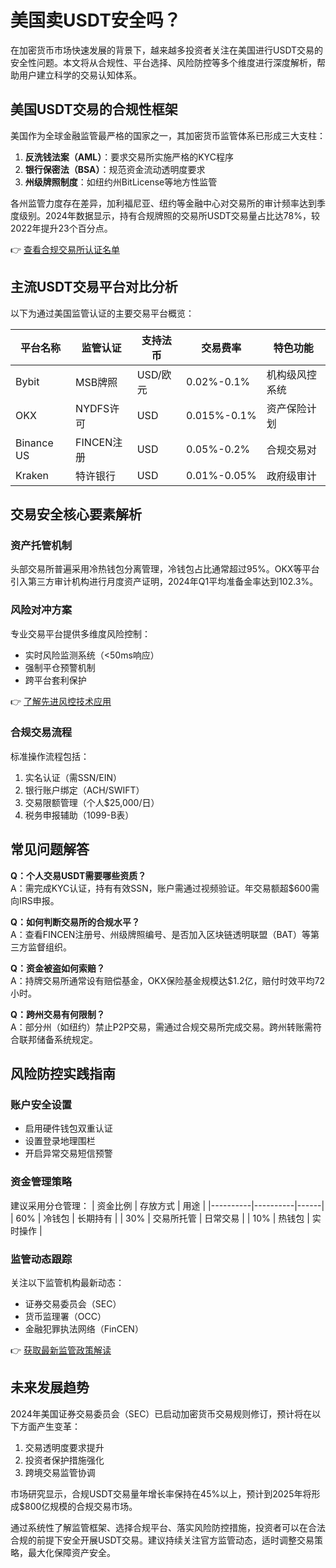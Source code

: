 # 美国卖USDT安全吗？

在加密货币市场快速发展的背景下，越来越多投资者关注在美国进行USDT交易的安全性问题。本文将从合规性、平台选择、风险防控等多个维度进行深度解析，帮助用户建立科学的交易认知体系。

## 美国USDT交易的合规性框架

美国作为全球金融监管最严格的国家之一，其加密货币监管体系已形成三大支柱：
1. **反洗钱法案（AML）**：要求交易所实施严格的KYC程序
2. **银行保密法（BSA）**：规范资金流动透明度要求
3. **州级牌照制度**：如纽约州BitLicense等地方性监管

各州监管力度存在差异，加利福尼亚、纽约等金融中心对交易所的审计频率达到季度级别。2024年数据显示，持有合规牌照的交易所USDT交易量占比达78%，较2022年提升23个百分点。

👉 [查看合规交易所认证名单](https://bit.ly/okx_welcome)

## 主流USDT交易平台对比分析

以下为通过美国监管认证的主要交易平台概览：

| 平台名称 | 监管认证 | 支持法币 | 交易费率 | 特色功能 |
|---------|----------|----------|----------|----------|
| Bybit   | MSB牌照  | USD/欧元 | 0.02%-0.1% | 机构级风控系统 |
| OKX     | NYDFS许可 | USD      | 0.015%-0.1% | 资产保险计划 |
| Binance US | FINCEN注册 | USD      | 0.05%-0.2% | 合规交易对 |
| Kraken  | 特许银行 | USD      | 0.01%-0.05% | 政府级审计 |

## 交易安全核心要素解析

### 资产托管机制
头部交易所普遍采用冷热钱包分离管理，冷钱包占比通常超过95%。OKX等平台引入第三方审计机构进行月度资产证明，2024年Q1平均准备金率达到102.3%。

### 风险对冲方案
专业交易平台提供多维度风险控制：
- 实时风险监测系统（<50ms响应）
- 强制平仓预警机制
- 跨平台套利保护

👉 [了解先进风控技术应用](https://bit.ly/okx_welcome)

### 合规交易流程
标准操作流程包括：
1. 实名认证（需SSN/EIN）
2. 银行账户绑定（ACH/SWIFT）
3. 交易限额管理（个人$25,000/日）
4. 税务申报辅助（1099-B表）

## 常见问题解答

**Q：个人交易USDT需要哪些资质？**  
A：需完成KYC认证，持有有效SSN，账户需通过视频验证。年交易额超$600需向IRS申报。

**Q：如何判断交易所的合规水平？**  
A：查看FINCEN注册号、州级牌照编号、是否加入区块链透明联盟（BAT）等第三方监督组织。

**Q：资金被盗如何索赔？**  
A：持牌交易所通常设有赔偿基金，OKX保险基金规模达$1.2亿，赔付时效平均72小时。

**Q：跨州交易有何限制？**  
A：部分州（如纽约）禁止P2P交易，需通过合规交易所完成交易。跨州转账需符合联邦储备系统规定。

## 风险防控实践指南

### 账户安全设置
- 启用硬件钱包双重认证
- 设置登录地理围栏
- 开启异常交易短信预警

### 资金管理策略
建议采用分仓管理：
| 资金比例 | 存放方式 | 用途 |
|----------|----------|------|
| 60%      | 冷钱包   | 长期持有 |
| 30%      | 交易所托管 | 日常交易 |
| 10%      | 热钱包   | 实时操作 |

### 监管动态跟踪
关注以下监管机构最新动态：
- 证券交易委员会（SEC）
- 货币监理署（OCC）
- 金融犯罪执法网络（FinCEN）

👉 [获取最新监管政策解读](https://bit.ly/okx_welcome)

## 未来发展趋势

2024年美国证券交易委员会（SEC）已启动加密货币交易规则修订，预计将在以下方面产生变革：
1. 交易透明度要求提升
2. 投资者保护措施强化
3. 跨境交易监管协调

市场研究显示，合规USDT交易量年增长率保持在45%以上，预计到2025年将形成$800亿规模的合规交易市场。

通过系统性了解监管框架、选择合规平台、落实风险防控措施，投资者可以在合法合规的前提下安全开展USDT交易。建议持续关注官方监管动态，适时调整交易策略，最大化保障资产安全。
